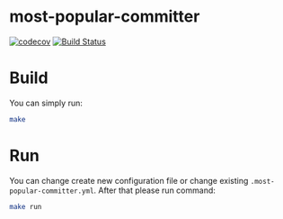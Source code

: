 # most-popular-committer
[![codecov](https://codecov.io/gh/RafalKorepta/most-popular-committer/branch/develop/graph/badge.svg)](https://codecov.io/gh/RafalKorepta/most-popular-committer)
[![Build Status](https://travis-ci.org/RafalKorepta/most-popular-committer.svg?branch=develop)](https://travis-ci.org/RafalKorepta/most-popular-committer)

# Build

You can simply run:
```bash
make
```

# Run

You can change create new configuration file or change existing `.most-popular-committer.yml`.
After that please run command:
```bash
make run
```
